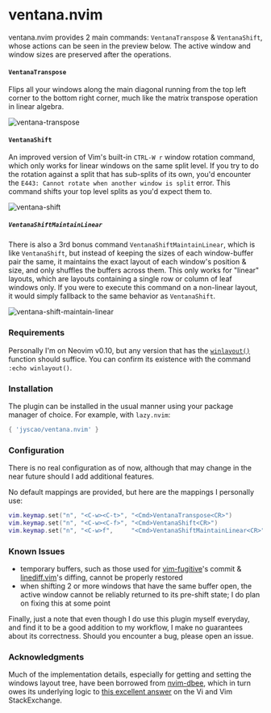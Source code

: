 # ventana.nvim

ventana.nvim provides 2 main commands: `VentanaTranspose` & `VentanaShift`, whose actions can be
seen in the preview below. The active window and window sizes are preserved after the operations.

#### `VentanaTranspose`

Flips all your windows along the main diagonal running from the top left corner to the bottom right
corner, much like the matrix transpose operation in linear algebra.

![ventana-transpose](https://github.com/jyscao/ventana.nvim/assets/12605746/a14621cc-86bb-4524-a3ab-3dd0c55e0bef)



#### `VentanaShift`

An improved version of Vim's built-in `CTRL-W r` window rotation command, which only works for
linear windows on the same split level. If you try to do the rotation against a split that has
sub-splits of its own, you'd encounter the `E443: Cannot rotate when another window is split`
error. This command shifts your top level splits as you'd expect them to.

![ventana-shift](https://github.com/jyscao/ventana.nvim/assets/12605746/56aa9b57-aa18-4a8b-be25-c390e39523ce)



##### `VentanaShiftMaintainLinear`

There is also a 3rd bonus command `VentanaShiftMaintainLinear`, which is like `VentanaShift`, but
instead of keeping the sizes of each window-buffer pair the same, it maintains the exact layout
of each window's position & size, and only shuffles the buffers across them. This only works for
"linear" layouts, which are layouts containing a single row or column of leaf windows only. If you
were to execute this command on a non-linear layout, it would simply fallback to the same behavior
as `VentanaShift`.

![ventana-shift-maintain-linear](https://github.com/jyscao/ventana.nvim/assets/12605746/904b73e2-db0d-46ef-939c-d6825f27eb8f)



### Requirements

Personally I'm on Neovim v0.10, but any version that has the
[`winlayout()`](https://neovim.io/doc/user/builtin.html#winlayout()) function should suffice. You
can confirm its existence with the command `:echo winlayout()`.

### Installation

The plugin can be installed in the usual manner using your package manager of choice. For example,
with `lazy.nvim`:

```lua
{ 'jyscao/ventana.nvim' }
```



### Configuration

There is no real configuration as of now, although that may change in the near future should I add
additional features.

No default mappings are provided, but here are the mappings I personally use:

```lua
vim.keymap.set("n", "<C-w><C-t>", "<Cmd>VentanaTranspose<CR>")
vim.keymap.set("n", "<C-w><C-f>", "<Cmd>VentanaShift<CR>")
vim.keymap.set("n", "<C-w>f",     "<Cmd>VentanaShiftMaintainLinear<CR>")
```



### Known Issues

* temporary buffers, such as those used for [vim-fugitive](https://github.com/tpope/vim-fugitive)'s
commit & [linediff.vim](https://github.com/AndrewRadev/linediff.vim)'s diffing, cannot be properly
restored
* when shifting 2 or more windows that have the same buffer open, the active window cannot be
reliably returned to its pre-shift state; I do plan on fixing this at some point

Finally, just a note that even though I do use this plugin myself everyday, and find it to be a
good addition to my workflow, I make no guarantees about its correctness. Should you encounter a
bug, please open an issue.



### Acknowledgments

Much of the implementation details, especially for getting
and setting the windows layout tree, have been borrowed from
[nvim-dbee](https://github.com/kndndrj/nvim-dbee/blob/master/lua/dbee/layouts/tools.lua),
which in turn owes its underlying logic to [this excellent
answer](https://vi.stackexchange.com/a/22545/24816) on the Vi and Vim StackExchange.
